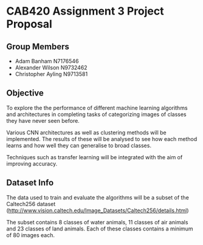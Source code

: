 # CAB420 Assignment 3 Project Proposal

## Group Members

* Adam Banham N7176546
* Alexander Wilson N9732462
* Christopher Ayling N9713581

## Objective 

To explore the the performance of different machine learning algorithms and architectures in
completing tasks of categorizing images of classes they have never seen before.

Various CNN architectures as well as clustering methods will be implemented.
The results of these will be analysed to see how each method learns and how
well they can generalise to broad classes.

Techniques such as transfer learning will be integrated with the aim of
improving accuracy.

## Dataset Info

The data used to train and evaluate the algorithms will be a subset of the Caltech256 dataset
(http://www.vision.caltech.edu/Image_Datasets/Caltech256/details.html)

The subset contains 8 classes of water animals, 11 classes of air animals and 23 classes of
land animals. Each of these classes contains a minimum of 80 images each.
